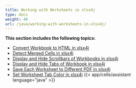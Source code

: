 ```yaml
---
title: Working with Worksheets in xlsx4j
type: docs
weight: 40
url: /java/working-with-worksheets-in-xlsx4j/
---
```


 **This section includes the following topics:**
- [Convert Workbook to HTML in xlsx4j](/cells/java/convert-workbook-to-html-in-xlsx4j/)
- [Detect Merged Cells in xlsx4j](/cells/java/detect-merged-cells-in-xlsx4j/)
- [Display and Hide Scrollbars of Workbooks in xlsx4j](/cells/java/display-and-hide-scrollbars-of-workbooks-in-xlsx4j/)
- [Display and Hide Tabs of Workbook in xlsx4j](/cells/java/display-and-hide-tabs-of-workbook-in-xlsx4j/)
- [Save Each Worksheet to Different PDF in xlsx4j](/cells/java/save-each-worksheet-to-different-pdf-in-xlsx4j/)
- [Set Worksheet Tab Color in xlsx4j](/cells/java/set-worksheet-tab-color-in-xlsx4j/)
{{< app/cells/assistant language="java" >}}